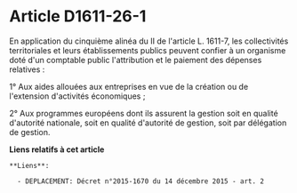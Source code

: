 # Article D1611-26-1

En application du cinquième alinéa du II de l'article L. 1611-7, les collectivités territoriales et leurs établissements
publics peuvent confier à un organisme doté d'un comptable public l'attribution et le paiement des dépenses relatives : 

1° Aux aides allouées aux entreprises en vue de la création ou de l'extension d'activités économiques ; 

2° Aux programmes européens dont ils assurent la gestion soit en qualité d'autorité nationale, soit en qualité d'autorité de
gestion, soit par délégation de gestion.

**Liens relatifs à cet article**

	**Liens**:

	  - DEPLACEMENT: Décret n°2015-1670 du 14 décembre 2015 - art. 2

